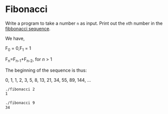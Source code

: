 # Fibonacci

Write a program to take a number `n` as input. Print out the `n`th number in the [fibbonacci sequence](https://en.wikipedia.org/wiki/Fibonacci_number).

We have,

F<sub>0</sub> = 0,F<sub>1</sub> = 1

F<sub>n</sub>=F<sub>n-1</sub>+F<sub>n-2</sub>, for _n_ > 1


The beginning of the sequence is thus:

0, 1, 1, 2, 3, 5, 8, 13, 21, 34, 55, 89, 144, ...

```bash
./fibonacci 2
1

./fibonacci 9
34
```